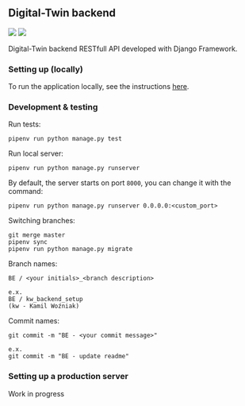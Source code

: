 ## Digital-Twin backend

<img src="https://img.shields.io/github/languages/top/Kolo-naukowe-IDS-AGH/Digital-Twin?color=green"></img>
<img src="https://img.shields.io/github/last-commit/Kolo-naukowe-IDS-AGH/Digital-Twin"></img>

Digital-Twin backend RESTfull API developed with Django Framework.


### Setting up (locally)

To run the application locally, see the instructions [here](https://github.com/Kolo-naukowe-IDS-AGH/Digital-Twin/blob/master/backend/docs/SETUP_LOCAL_ENV.md).


### Development & testing

Run tests:
```shell
pipenv run python manage.py test
```

Run local server:

```shell
pipenv run python manage.py runserver
```
By default, the server starts on port `8000`, you can change it with the command:

```shell
pipenv run python manage.py runserver 0.0.0.0:<custom_port>
```

Switching branches:
```shell
git merge master
pipenv sync
pipenv run python manage.py migrate
```

Branch names:

```shell
BE / <your initials>_<branch description>

e.x.
BE / kw_backend_setup
(kw - Kamil Woźniak)
```

Commit names:
```shell
git commit -m "BE - <your commit message>"

e.x.
git commit -m "BE - update readme"
```

### Setting up a production server
Work in progress
